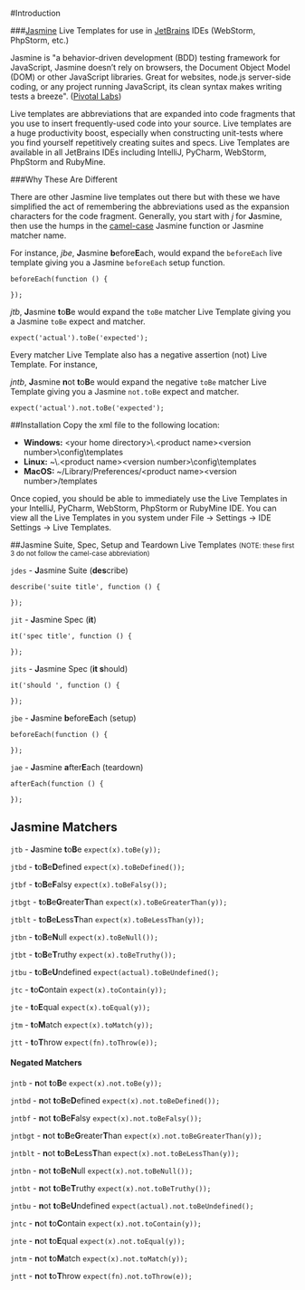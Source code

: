 #Introduction

###[Jasmine](http://jasmine.github.io/) Live Templates for use in [JetBrains](http://www.jetbrains.com) IDEs (WebStorm, PhpStorm, etc.)

Jasmine is "a behavior-driven development (BDD) testing framework for JavaScript, Jasmine doesn’t rely on browsers, the Document Object Model (DOM) or other JavaScript libraries. Great for websites, node.js server-side coding, or any project running JavaScript, its clean syntax makes writing tests a breeze". ([Pivotal Labs](http://pivotallabs.com/tools/))

Live templates are abbreviations that are expanded into code fragments that you use to insert frequently-used code into your source. Live templates are a huge productivity boost, especially when constructing unit-tests where you find yourself repetitively creating suites and specs. Live Templates are available in all JetBrains IDEs including IntelliJ, PyCharm, WebStorm, PhpStorm and RubyMine.

###Why These Are Different

There are other Jasmine live templates out there but with these we have simplified the act of remembering the abbreviations used as the expansion characters for the code fragment. Generally, you start with *j* for **J**asmine, then use the humps in the [camel-case](http://en.wikipedia.org/wiki/CamelCase) Jasmine function or Jasmine matcher name.

For instance, *jbe*, **J**asmine **b**efore<b>E</b>ach, would expand the `beforeEach` live template giving you a Jasmine `beforeEach` setup function.

<pre><code>beforeEach(function () {

});</code></pre>

*jtb*, **J**asmine **t**o<b>B</b>e would expand the `toBe` matcher Live Template giving you a Jasmine `toBe` expect and matcher.

<pre><code>expect('actual').toBe('expected');</code></pre>

Every matcher Live Template also has a negative assertion (not) Live Template. For instance,

*jntb*, **J**asmine **n**ot **t**o<b>B</b>e would expand the negative `toBe` matcher Live Template giving you a Jasmine `not.toBe` expect and matcher.

<pre><code>expect('actual').not.toBe('expected');</code></pre>

##Installation
Copy the xml file to the following location:

* **Windows:** &lt;your home directory&gt;\\.&lt;product name&gt;&lt;version number&gt;\\config\\templates
* **Linux:** ~\\.&lt;product name&gt;&lt;version number&gt;\\config\\templates
* **MacOS:** ~/Library/Preferences/&lt;product name&gt;&lt;version number&gt;/templates

Once copied, you should be able to immediately use the Live Templates in your IntelliJ, PyCharm, WebStorm, PhpStorm or RubyMine IDE. You can view all the Live Templates in you system under File -> Settings -> IDE Settings -> Live Templates.

##Jasmine Suite, Spec, Setup and Teardown Live Templates
<small>(NOTE: these first 3 do not follow the camel-case abbreviation)</small>

`jdes` - **J**asmine Suite (<b>des</b>cribe)
    
    describe('suite title', function () {
 
    });

`jit` - **J**asmine Spec (<b>it</b>)

    it('spec title', function () {
    
    });

`jits` - **J**asmine Spec (<b>it s</b>hould)

    it('should ', function () {

    });

`jbe` - **J**asmine **b**efore<b>E</b>ach (setup)

    beforeEach(function () {

    });

`jae` - **J**asmine **a**fter<b>E</b>ach (teardown)

    afterEach(function () {

    });

## Jasmine Matchers
`jtb` - **J**asmine **t**o<b>B</b>e `expect(x).toBe(y));`

`jtbd` - **t**o<b>B</b>e<b>D</b>efined `expect(x).toBeDefined());`

`jtbf` - **t**o<b>B</b>e<b>F</b>alsy `expect(x).toBeFalsy());`

`jtbgt` - **t**o<b>B</b>e<b>G</b>reater<b>T</b>han `expect(x).toBeGreaterThan(y));`

`jtblt` - **t**o<b>B</b>e<b>L</b>ess<b>T</b>han `expect(x).toBeLessThan(y));`

`jtbn` - **t**o<b>B</b>e<b>N</b>ull `expect(x).toBeNull());`

`jtbt` - **t**o<b>B</b>e<b>T</b>ruthy `expect(x).toBeTruthy());`

`jtbu` - **t**o<b>B</b>e<b>U</b>ndefined `expect(actual).toBeUndefined();`

`jtc` - **t**o<b>C</b>ontain `expect(x).toContain(y));`

`jte` - **t**o<b>E</b>qual `expect(x).toEqual(y));`

`jtm` - **t**o<b>M</b>atch `expect(x).toMatch(y));`

`jtt` - **t**o<b>T</b>hrow `expect(fn).toThrow(e));`

#### Negated Matchers
`jntb` - **n**ot **t**o<b>B</b>e `expect(x).not.toBe(y));`

`jntbd` - **n**ot  **t**o<b>B</b>e<b>D</b>efined `expect(x).not.toBeDefined());`

`jntbf` - **n**ot  **t**o<b>B</b>e<b>F</b>alsy `expect(x).not.toBeFalsy());`

`jntbgt` - **n**ot  **t**o<b>B</b>e<b>G</b>reater<b>T</b>han `expect(x).not.toBeGreaterThan(y));`

`jntblt` - **n**ot  **t**o<b>B</b>e<b>L</b>ess<b>T</b>han `expect(x).not.toBeLessThan(y));`

`jntbn` - **n**ot  **t**o<b>B</b>e<b>N</b>ull `expect(x).not.toBeNull());`

`jntbt` - **n**ot  **t**o<b>B</b>e<b>T</b>ruthy `expect(x).not.toBeTruthy());`

`jntbu` - **n**ot  **t**o<b>B</b>e<b>U</b>ndefined `expect(actual).not.toBeUndefined();`

`jntc` - **n**ot  **t**o<b>C</b>ontain `expect(x).not.toContain(y));`

`jnte` - **n**ot  **t**o<b>E</b>qual `expect(x).not.toEqual(y));`

`jntm` - **n**ot  **t**o<b>M</b>atch `expect(x).not.toMatch(y));`

`jntt` - **n**ot  **t**o<b>T</b>hrow `expect(fn).not.toThrow(e));`
